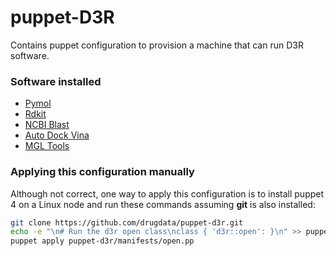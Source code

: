 [pymol]: https://sourceforge.net/projects/pymol/
[rdkit]: http://www.rdkit.org/
[blast]: https://blast.ncbi.nlm.nih.gov/Blast.cgi?PAGE_TYPE=BlastDocs&DOC_TYPE=Download
[vina]: http://vina.scripps.edu/
[mgltools]: http://mgltools.scripps.edu/downloads
# puppet-D3R
Contains puppet configuration to provision a machine that can run D3R software.

### Software installed

* [Pymol][pymol]
* [Rdkit][rdkit]
* [NCBI Blast][blast]
* [Auto Dock Vina][vina]
* [MGL Tools][mgltools]


### Applying this configuration manually

Although not correct, one way to apply this configuration is
to install puppet 4 on a Linux node and run these commands assuming
**git** is also installed:

```Bash
git clone https://github.com/drugdata/puppet-d3r.git
echo -e "\n# Run the d3r open class\nclass { 'd3r::open': }\n" >> puppet-d3r/manifests/open.pp
puppet apply puppet-d3r/manifests/open.pp
```

